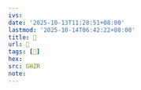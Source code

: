 ```yaml
---
ivs:
date: '2025-10-13T11:28:51+08:00'
lastmod: '2025-10-14T06:42:22+08:00'
title: 󰟄
url: 󰟄
tags: [𣀷]
hex: 
src: GHZR
note:
---
```

